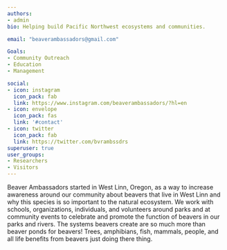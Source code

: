 ```yaml
---
authors:
- admin
bio: Helping build Pacific Northwest ecosystems and communities.

email: "beaverambassadors@gmail.com"

Goals:
- Community Outreach
- Education
- Management

social:
- icon: instagram
  icon_pack: fab
  link: https://www.instagram.com/beaverambassadors/?hl=en
- icon: envelope
  icon_pack: fas
  link: '#contact'
- icon: twitter
  icon_pack: fab
  link: https://twitter.com/bvrambssdrs
superuser: true
user_groups:
- Researchers
- Visitors
---
```


Beaver Ambassadors started in West Linn, Oregon, as a way to increase awareness around our community about beavers that live in West Linn and why this species is so important to the natural ecosystem. We work with schools, organizations, individuals, and volunteers around parks and at community events to celebrate and promote the function of beavers in our parks and rivers. The systems beavers create are so much more than beaver ponds for beavers! Trees, amphibians, fish, mammals, people, and all life benefits from beavers just doing there thing.
